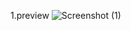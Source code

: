 1.preview
![Screenshot (1)](https://github.com/user-attachments/assets/4f22f1a8-21bb-4438-a613-f5cb9765b77d)

